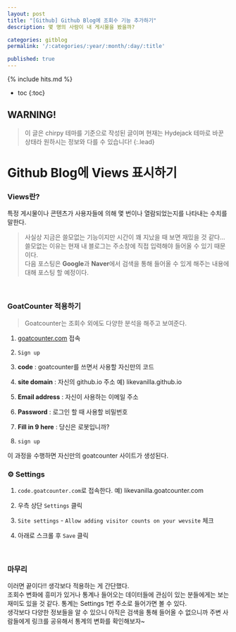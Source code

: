 ```yaml
---
layout: post
title: "[Github] Github Blog에 조회수 기능 추가하기"
description: 몇 명의 사람이 내 게시물을 봤을까?

categories: gitblog
permalink: '/:categories/:year/:month/:day/:title'

published: true
---
```

{% include hits.md %}



* toc
{:toc}



## WARNING!
> 이 글은 chirpy 테마를 기준으로 작성된 글이며 현재는 Hydejack 테마로 바꾼 상태라 원하시는 정보와 다를 수 있습니다! 
{:.lead}


# Github Blog에 Views 표시하기

### Views란?
특정 게시물이나 콘텐츠가 사용자들에 의해 몇 번이나 열람되었는지를 나타내는 수치를 말한다.

> 사실상 지금은 쓸모없는 기능이지만 시간이 꽤 지났을 때 보면 재밌을 것 같다...  
 쓸모없는 이유는 현재 내 블로그는 주소창에 직접 입력해야 들어올 수 있기 때문이다.  
 다음 포스팅은 **Google**과 **Naver**에서 검색을 통해 들어올 수 있게 해주는   내용에 대해 포스팅 할 예정이다.

&nbsp;

### GoatCounter 적용하기
> Goatcounter는 조회수 외에도 다양한 분석을 해주고 보여준다.

1. [goatcounter.com](https://goatcounter.com) 접속

2. `Sign up`

3. **code** : goatcounter를 쓰면서 사용할 자신만의 코드

4. **site domain** : 자신의 github.io 주소
예) likevanilla.github.io

5. **Email address** : 자신이 사용하는 이메일 주소

6. **Password** : 로그인 할 때 사용할 비밀번호

7. **Fill in 9 here** : 당신은 로봇입니까?

8. `sign up`

이 과정을 수행하면 자신만의 goatcounter 사이트가 생성된다.

### ⚙️ Settings

1. `code.goatcounter.com`로 접속한다.
예) likevanilla.goatcounter.com

2. 우측 상단 `Settings` 클릭

3. `Site settings` - `Allow adding visitor counts on your wevsite` 체크

4. 아래로 스크롤 후 `Save` 클릭

&nbsp;

### 마무리

이러면 끝이다!! 생각보다 적용하는 게 간단했다.  
조회수 변화에 흥미가 있거나 통계나 들어오는 데이터들에 관심이 있는 분들에게는 보는 재미도 있을 것 같다. 통계는 Settings 1번 주소로 들어가면 볼 수 있다.  
생각보다 다양한 정보들을 알 수 있으니 아직은 검색을 통해 들어올 수 없으니까 주변 사람들에게 링크를 공유해서 통계의 변화를 확인해보자~